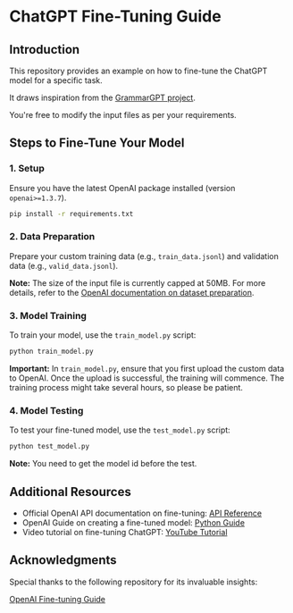 
# ChatGPT Fine-Tuning Guide

## Introduction
This repository provides an example on how to fine-tune the ChatGPT model for a specific task. 

It draws inspiration from the [GrammarGPT project](https://github.com/FreedomIntelligence/GrammarGPT). 

You're free to modify the input files as per your requirements.

## Steps to Fine-Tune Your Model

### 1. Setup

Ensure you have the latest OpenAI package installed (version `openai>=1.3.7`).

```bash
pip install -r requirements.txt
```

### 2. Data Preparation

Prepare your custom training data (e.g., `train_data.jsonl`) and validation data (e.g., `valid_data.jsonl`).

**Note:** The size of the input file is currently capped at 50MB. For more details, refer to the [OpenAI documentation on dataset preparation](https://platform.openai.com/docs/guides/fine-tuning/preparing-your-dataset).

### 3. Model Training

To train your model, use the `train_model.py` script:

```bash
python train_model.py
```

**Important:** In `train_model.py`, ensure that you first upload the custom data to OpenAI. Once the upload is successful, the training will commence. The training process might take several hours, so please be patient.

### 4. Model Testing

To test your fine-tuned model, use the `test_model.py` script:

```bash
python test_model.py
```

**Note:** You need to get the model id before the test.

## Additional Resources

- Official OpenAI API documentation on fine-tuning: [API Reference](https://platform.openai.com/docs/api-reference/fine-tuning/create)
- OpenAI Guide on creating a fine-tuned model: [Python Guide](https://platform.openai.com/docs/guides/fine-tuning/create-a-fine-tuned-model)
- Video tutorial on fine-tuning ChatGPT: [YouTube Tutorial](https://www.youtube.com/watch?v=_yzmQbez7gk)

## Acknowledgments

Special thanks to the following repository for its invaluable insights:

[OpenAI Fine-tuning Guide](https://github.com/horosin/open-finetuning/tree/main)

